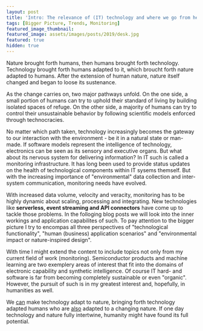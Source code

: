 ```yaml
---
layout: post
title: 'Intro: The relevance of (IT) technology and where we go from here'
tags: [Bigger Picture, Trends, Monitoring]
featured_image_thumbnail:
featured_image: assets/images/posts/2019/desk.jpg
featured: true
hidden: true
---
```

Nature brought forth humans, then humans brought forth technology. Technology brought forth humans adapted to it, which broucht forth nature adapted to humans. After the extension of human nature, nature itself changed and began to loose its sustenance.
<!-- <cite>- Edward V Berard -</cite> -->


As the change carries on, two major pathways unfold. On the one side, a small portion of humans can try to uphold their standard of living by building isolated spaces of refuge. On the other side, a majority of humans can try to control their unsustainable behavior by following scientific models enforced through technocracies. 

No matter which path taken, technology increasingly becomes the gateway to our interaction with the environment - be it in a natural state or man-made. If software models represent the intelligence of technology, electronics can be seen as its sensory and executive organs. But what about its nervous system for delivering information? In IT such is called a monitoring infrastructure. It has long been used to provide status updates on the health of technological components within IT sysems themself. But with the increasing importance of "environmental" data collection and inter-system communication, monitoring needs have evolved.

With increased data volume, velocity and veracity, monitoring has to be highly dynamic about scaling, processing and integrating. New technologies like **serverless, event streaming and API connectors** have come up to tackle those problems. In the folloging blog posts we will look into the inner workings and application capabilites of such. To pay attention to the bigger picture I try to encompas all three perspectives of "technological functionality", "human (business) application scenarios" and "environmental impact or nature-inspired design". 

With time I might extend the content to include topics not only from my current field of work (monitoring).  Semiconductor products and machine learning are two exemplery areas of interest that fit into the domains of electronic capability and synthetic intelligence. Of course IT hard- and software is far from becoming completely sustainable or even "organic". However, the pursuit of such is in my greatest interest and, hopefully, in humanities as well. 

We <u>can</u> make technology adapt to nature, bringing forth technology adapted humans who are <u>also</u> adapted to a changing nature. If one day technology and nature fully intertwine, humanity might have found its full potential.

<!--[React](https://reactjs.org/) _(commonly referred to as Vue; pronounced /vjuː/, like view)_ **MEAN stack**-->

